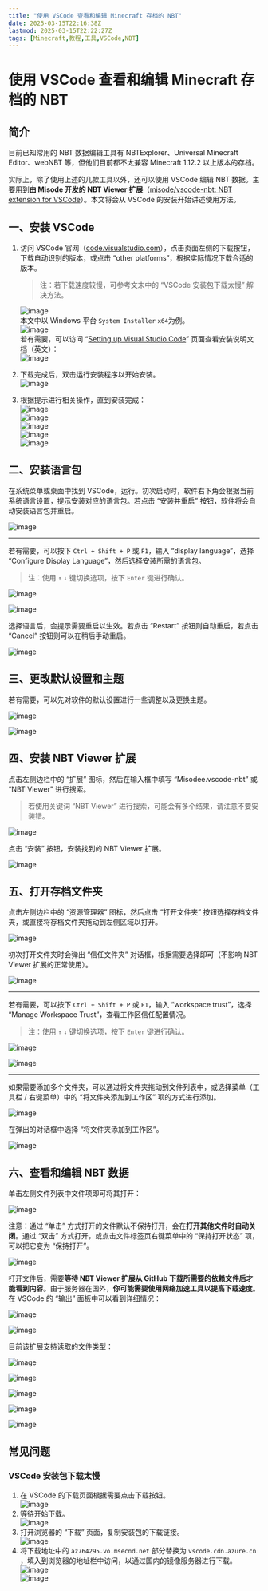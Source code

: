 ```yaml
---
title: "使用 VSCode 查看和编辑 Minecraft 存档的 NBT"
date: 2025-03-15T22:16:38Z
lastmod: 2025-03-15T22:22:27Z
tags: [Minecraft,教程,工具,VSCode,NBT]
---
```


# 使用 VSCode 查看和编辑 Minecraft 存档的 NBT

## 简介

目前已知常用的 NBT 数据编辑工具有 NBTExplorer、Universal Minecraft Editor、webNBT 等，但他们目前都不太兼容 Minecraft 1.12.2 以上版本的存档。

实际上，除了使用上述的几款工具以外，还可以使用 VSCode 编辑 NBT 数据。主要用到**由 Misode 开发的 NBT Viewer 扩展**（[misode/vscode-nbt: NBT extension for VSCode](https://github.com/misode/vscode-nbt)）。本文将会从 VSCode 的安装开始讲述使用方法。

## 一、安装 VSCode

1. 访问 VSCode 官网（[code.visualstudio.com](https://code.visualstudio.com/)），点击页面左侧的下载按钮，下载自动识别的版本，或点击 “other platforms”，根据实际情况下载合适的版本。

    > 注：若下载速度较慢，可参考文末中的 “VSCode 安装包下载太慢” 解决方法。
    >

    ![image](assets/network-asset-vscode-download-1-20250315221732-pbbk9r2.png)  
    本文中以 Windows 平台 `System Installer`​ `x64`​ 为例。  
    ​![image](assets/network-asset-vscode-download-2-20250315221732-ydvbqhq.png)  
    若有需要，可以访问 “[Setting up Visual Studio Code](https://code.visualstudio.com/docs/setup/setup-overview)” 页面查看安装说明文档（英文）：  
    ​![image](assets/network-asset-vscode-setup-doc-20250315221732-5nop15f.png)
2. 下载完成后，双击运行安装程序以开始安装。  
    ​![image](assets/network-asset-vscode-exe-20250315221732-z39ucpa.png)
3. 根据提示进行相关操作，直到安装完成：  
    ​![image](assets/network-asset-vscode-setup-1-20250315221733-72b0edr.png)  
    ​![image](assets/network-asset-vscode-setup-2-20250315221733-mo1zslf.png)  
    ​![image](assets/network-asset-vscode-setup-3-20250315221733-tn3mz90.png)  
    ​![image](assets/network-asset-vscode-setup-4-20250315221733-lncj84v.png)  
    ​![image](assets/network-asset-vscode-setup-5-20250315221733-yvrwxxi.png)

## 二、安装语言包

在系统菜单或桌面中找到 VSCode，运行。初次启动时，软件右下角会根据当前系统语言设置，提示安装对应的语言包。若点击 “安装并重启” 按钮，软件将会自动安装语言包并重启。

![image](assets/network-asset-vscode-first-launch-20250315221733-6jgjbd0.png)

---

若有需要，可以按下 `Ctrl + Shift + P`​ 或 `F1`，输入 “display language”，选择 “Configure Display Language”，然后选择安装所需的语言包。

> 注：使用 `↑`​ `↓`​ 键切换选项，按下 `Enter` 键进行确认。

![image](assets/network-asset-vscode-configure-display-language-20250315221734-iudmfwz.png)

![image](assets/network-asset-vscode-select-language-pack-20250315221734-h6w04w1.png)

选择语言后，会提示需要重启以生效。若点击 “Restart” 按钮则自动重启，若点击 “Cancel” 按钮则可以在稍后手动重启。

![image](assets/network-asset-vscode-language-pack-restart-20250315221734-bhzvs3f.png)

## 三、更改默认设置和主题

若有需要，可以先对软件的默认设置进行一些调整以及更换主题。

![image](assets/network-asset-vscode-change-default-settings-20250315221734-8d97hmy.png)

![image](assets/network-asset-vscode-change-default-theme-20250315221734-9qceson.png)

## 四、安装 NBT Viewer 扩展

点击左侧边栏中的 “扩展” 图标，然后在输入框中填写 “Misodee.vscode-nbt” 或 “NBT Viewer” 进行搜索。

> 若使用关键词 “NBT Viewer” 进行搜索，可能会有多个结果，请注意不要安装错。

![image](assets/network-asset-vscode-search-nbt-viewer-20250315221734-oq5endx.png)

点击 “安装” 按钮，安装找到的 NBT Viewer 扩展。

![image](assets/network-asset-vscode-install-nbt-viewer-20250315221734-6wylbjd.png)

## 五、打开存档文件夹

点击左侧边栏中的 “资源管理器” 图标，然后点击 “打开文件夹” 按钮选择存档文件夹，或直接将存档文件夹拖动到左侧区域以打开。

![image](assets/network-asset-vscode-resource-manager-20250315221735-amxkeq2.png)

初次打开文件夹时会弹出 “信任文件夹” 对话框，根据需要选择即可（不影响 NBT Viewer 扩展的正常使用）。

![image](assets/network-asset-vscode-trust-folder-20250315221735-44tp8j0.png)

---

若有需要，可以按下 `Ctrl + Shift + P`​ 或 `F1`，输入 “workspace trust”，选择 “Manage Workspace Trust”，查看工作区信任配置情况。

> 注：使用 `↑`​ `↓`​ 键切换选项，按下 `Enter` 键进行确认。

![image](assets/network-asset-vscode-manage-workspace-trust-1-20250315221735-kinmnr6.png)

![image](assets/network-asset-vscode-manage-workspace-trust-2-20250315221735-jdc14gu.png)

---

如果需要添加多个文件夹，可以通过将文件夹拖动到文件列表中，或选择菜单（工具栏 / 右键菜单）中的 “将文件夹添加到工作区” 项的方式进行添加。

![image](assets/network-asset-vscode-add-folder-20250315221735-gpztq20.png)

在弹出的对话框中选择 “将文件夹添加到工作区”。

![image](assets/network-asset-vscode-open-folder-20250315221735-hawxfl5.png)

## 六、查看和编辑 NBT 数据

单击左侧文件列表中文件项即可将其打开：

![image](assets/network-asset-nbt-open-level-dat-20250315221735-5pv885l.png)

注意：通过 “单击” 方式打开的文件默认不保持打开，会在**打开其他文件时自动关闭**。通过 “双击” 方式打开，或点击文件标签页右键菜单中的 “保持打开状态” 项，可以把它变为 “保持打开”。

![image](assets/network-asset-vscode-keep-open-20250315221736-scacdfz.png)

打开文件后，需要**等待 NBT Viewer 扩展从 GitHub 下载所需要的依赖文件后才能看到内容**。由于服务器在国外，**你可能需要使用网络加速工具以提高下载速度**。在 VSCode 的 “输出” 面板中可以看到详细情况：

![image](assets/network-asset-vscode-view-output-20250315221736-z53qis5.png)

![image](assets/network-asset-nbt-downloading-outputs-20250315221736-3yeszbs.png)

目前该扩展支持读取的文件类型：

![image](assets/network-asset-nbt-support-file-1-20250315221736-p5rcfo9.png)

![image](assets/network-asset-nbt-support-file-2-1-20250315221736-ned6gpf.png)

![image](assets/network-asset-nbt-support-file-2-2-20250315221736-khkl54l.png)

![image](assets/network-asset-nbt-support-file-2-3-20250315221737-j62zsid.png)

![image](assets/network-asset-nbt-support-file-3-20250315221737-q7lu500.png)

## 常见问题

### VSCode 安装包下载太慢

1. 在 VSCode 的下载页面根据需要点击下载按钮。  
    ​![image](assets/network-asset-faq-installer-download-slow-1-20250315221737-ihrkqkr.png)
2. 等待开始下载。  
    ​![image](assets/network-asset-faq-installer-download-slow-2-20250315221737-qb1gq9i.png)
3. 打开浏览器的 “下载” 页面，复制安装包的下载链接。  
    ​![image](assets/network-asset-faq-installer-download-slow-3-20250315221737-zgc931w.png)
4. 将下载地址中的 `az764295.vo.msecnd.net`​ 部分替换为 `vscode.cdn.azure.cn`​，填入到浏览器的地址栏中访问，以通过国内的镜像服务器进行下载。  
    ​![image](assets/network-asset-faq-installer-download-slow-4-20250315221737-y875dvj.png)  
    ​![image](assets/network-asset-faq-installer-download-slow-5-20250315221737-ngc984s.png)

‍
